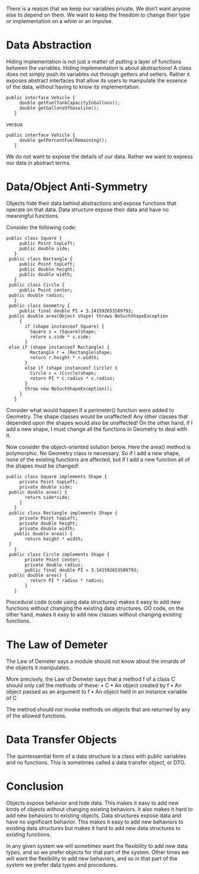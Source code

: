 There is a reason that we keep our variables private. We don’t want anyone else to depend on them. We want to keep the freedom to change their type or implementation on a whim or an impulse. 


# Data Abstraction

Hiding implementation is not just a matter of putting a layer of functions between the variables. Hiding implementation is about abstractions! A class does not simply push its variables out through getters and setters. Rather it exposes abstract interfaces that allow its users to manipulate the essence of the data, without having to know its implementation.

   
```
public interface Vehicle {
     double getFuelTankCapacityInGallons();
     double getGallonsOfGasoline();
   }
```


versus

   
```
public interface Vehicle {
     double getPercentFuelRemaining();
   }
```


We do not want to expose the details of our data. Rather we want to express our data in abstract terms.


# Data/Object Anti-Symmetry

Objects hide their data behind abstractions and expose functions that operate on that data. Data structure expose their data and have no meaningful functions.

Consider the following code:

 
```
public class Square {
     public Point topLeft;
     public double side;
   }
 public class Rectangle {
     public Point topLeft;
     public double height;
     public double width;
   }
 public class Circle {
     public Point center;
 public double radius;
   }
 public class Geometry {
     public final double PI = 3.141592653589793;
 public double area(Object shape) throws NoSuchShapeException 
     {
       if (shape instanceof Square) {
         Square s = (Square)shape;
         return s.side * s.side;
       }
 else if (shape instanceof Rectangle) {
         Rectangle r = (Rectangle)shape;
         return r.height * r.width;
       }
       else if (shape instanceof Circle) {
         Circle c = (Circle)shape;
         return PI * c.radius * c.radius;
       }
       throw new NoSuchShapeException();
     }
   }
```


Consider what would happen if a perimeter() function were added to Geometry. The shape classes would be unaffected! Any other classes that depended upon the shapes would also be unaffected! On the other hand, if I add a new shape, I must change all the functions in Geometry to deal with it.

Now consider the object-oriented solution below. Here the area() method is polymorphic. No Geometry class is necessary. So if I add a new shape, none of the existing functions are affected, but if I add a new function all of the shapes must be changed!


```
public class Square implements Shape {
     private Point topLeft;
     private double side;
 public double area() {
       return side*side;
     }
   }
 public class Rectangle implements Shape {
     private Point topLeft;
     private double height;
     private double width;
   public double area() {
       return height * width;
 }
   }
 public class Circle implements Shape {
       private Point center;
       private double radius;
       public final double PI = 3.141592653589793;
 public double area() {
         return PI * radius * radius;
       }
   }
```


Procedural code (code using data structures) makes it easy to add new functions without changing the existing data structures. OO code, on the other hand, makes it easy to add new classes without changing existing functions.


# The Law of Demeter

The Law of Demeter says a module should not know about the innards of the objects it manipulates.

More precisely, the Law of Demeter says that a method f of a class C should only call the methods of these: 
	• C 
	• An object created by f 
	• An object passed as an argument to f
	• An object held in an instance variable of C 

The method should not invoke methods on objects that are returned by any of the allowed functions.


# Data Transfer Objects

The quintessential form of a data structure is a class with public variables and no functions. This is sometimes called a data transfer object, or DTO.


# Conclusion

Objects expose behavior and hide data. This makes it easy to add new kinds of objects without changing existing behaviors. It also makes it hard to add new behaviors to existing objects. Data structures expose data and have no significant behavior. This makes it easy to add new behaviors to existing data structures but makes it hard to add new data structures to existing functions.

In any given system we will sometimes want the flexibility to add new data types, and so we prefer objects for that part of the system. Other times we will want the flexibility to add new behaviors, and so in that part of the system we prefer data types and procedures.


















